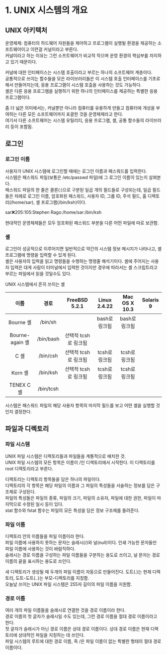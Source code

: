 # 1. UNIX 시스템의 개요

## UNIX 아키텍처

운영체제: 컴퓨터의 하드웨어 자원들을 제어하고 프로그램이 실행될 환경을 제공하는 소프트웨어이고 이런걸 커널이라고 부른다. </br>
커널이라고 하는 이유는 그런 소프트웨어가 비교적 작으며 운영 환경의 핵심부를 차지하고 있기 때문이다.

커널에 대한 인터페이스는 시스템 호출이라고 부르는 하나의 소프트웨어 계층이다. </br>
공통적으로 쓰이는 함수들을 모은 라이브러리들은 이 시스템 호출 인터페이스를 기초로 해서 만들어지는데, 응용 프로그램이 시스템 호출을 사용하는 것도 가능하다. </br>
셸은 다른 응용 프로그램을 실행하기 위한 하나의 인터페이스를 제공하는 특별한 응용 프로그램이다.

좀 더 넓은 의미에서는, 커널뿐만 아니라 컴퓨터를 유용하게 만들고 컴퓨터에 개성을 부여하는 다른 모든 소프트웨어까지 포괄한 것을 운영체제라고 한다. </br>
여기서 다른 소프트웨어는 시스템 유틸리티, 응용 프로그램, 셸, 공통 함수들의 라이브러리 등이 포함됨.

## 로그인

### 로그인 이름

사용자가 UNIX 시스템에 로그인할 때에는 로그인 이름과 패스워드를 입력한다. </br>
시스템은 패스워드 파일(보통은 /etc/passwd 파일)에 그 로그인 이름이 있는지 살펴본다. </br>
패스워드 파일의 한 줄은 콜론(:)으로 구분된 일곱 개의 필드들로 구성되는데, 일곱 필드들은 차례로 로그인 이름, 암호화된 패스워드, 사용자 ID, 그룹 ID, 주석 필드, 홈 디렉토리(/home/sar), 셸 프로그램(/bin/ksh)이다.

sar:x:205:105:Stephen Rago:/home/sar:/bin/ksh

현대적인 운영체제들은 모두 암호화된 패스워드 부분을 다른 어떤 파일에 따로 보관함.

### 셸

로그인이 성공적으로 이루어지면 일반적으로 약간의 시스템 정보 메시지가 나타나고, 셸 프로그램에 명령을 입력할 수 있게 된다. </br>
셸은 사용자의 입력을 읽고 명령들을 수행하는 명령줄 해석기이다. 셸에 주어지는 사용자 입력은 대게 사람이 터미널에서 입력한 것이지만 경우에 따라서는 셸 스크립트라고 부르는 파일에서 읽을 것일수도 있다.

UNIX 시스템에서 흔히 쓰이는 셸

| 이름 | 경로 | FreeBSD 5.2.1 | Linux 2.4.22 | Mac OS X 10.3 | Solaris 9 |
| :--: | :--: | :--: | :--: | :--: | :--: |
| Bourne 셸 | /bin/sh | | bash로 링크됨 | bash로 링크됨 | |
| Bourne-again 셸 | /bin/bash | 선택적 tcsh로 링크됨 | | | 
| C 셸 | /bin/csh | 선택적 tcsh로 링크됨 | tcsh로 링크됨 | tcsh로 링크됨 | |
| Korn 셸 | /bin/ksh | 선택적 tcsh로 링크됨 | tcsh로 링크됨 | tcsh로 링크됨 | |
| TENEX C 셸 | /bin/tcsh | | | | |

시스템은 패스워드 파일의 해당 사용자 항목의 마지막 필드를 보고 어떤 셸을 실행할 것인지 결정한다. 

## 파일과 디렉토리

### 파일 시스템

UNIX 파일 시스템은 디렉토리들과 파일들을 계통적으로 배치한 것. </br>
UNIX 파일 시스템의 모든 항목은 이름이 /인 디렉토리에서 시작한다. 이 디렉토리를 root 디렉토리라고 부른다.

디렉토리는 디렉토리 항목들을 담은 하나의 파일이다. </br>
디렉토리의 각 항목은 해당 파일의 이름과 그 파일의 특성들을 서술하는 정보를 담은 구조체로 구성된다. </br>
파일의 특성들은 파일의 종류, 파일의 크기, 파일의 소유자, 파일에 대한 권한, 파일이 마지막으로 수정된 일시 등이 있다. </br>
stat 함수와 fstat 함수는 파일의 모든 특성을 담은 정보 구조체를 돌려준다.

### 파일 이름

디렉토리 안의 이름들을 파일 이름이라 한다. </br>
파일 이름에 사용하지 못하는 문자는 슬래시(/)와 널(null)이다. 인쇄 가능한 문자들만 파일 이름에 사용하는 것이 바람직하다. </br> 
슬래시는 경로 이름을 구성하는 파일 이름들을 구분하는 용도로 쓰이고, 널 문자는 경로 이름의 끝을 표시하는 용도로 쓰인다. </br>

새 디렉토리가 생성될 때 두개의 파일 이름이 자동으로 만들어진다. 도트(.)는 현재 디렉토리, 도트-도트(..)는 부모-디렉토리를 지칭함. </br>
오늘날 쓰이는 UNIX 파일 시스템은 255자 길이의 파일 이름을 지원함.

### 경로 이름

여러 개의 파일 이름들을 슬래시로 연결한 것을 경로 이름이라 한다. </br>
경로 이름의 첫 글자가 슬래시일 수도 있는데, 그런 경로 이름을 절대 경로 이름이라고 한다. </br>
첫 글자가 슬래시가 아닌 경로 이름은 상대 경로 이름이다. 상대 경로 이름은 현재 디렉토리에 상대적인 파일을 지칭하는 데 쓰인다. </br>
파일 시스템의 루트에 대한 경로 이름, 즉 /은 파일 이름이 없는 특별한 형태의 절대 경로 이름이다.

